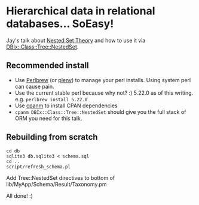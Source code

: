 # Hierarchical data in relational databases... SoEasy!

Jay's talk about [Nested Set Theory](https://en.wikipedia.org/wiki/Nested_set_model)
and how to use it via [DBIx::Class::Tree::NestedSet](https://metacpan.org/pod/DBIx::Class::Tree::NestedSet).

## Recommended install

* Use [Perlbrew](perlbrew.pl) (or [plenv](https://github.com/tokuhirom/plenv)) to
manage your perl installs. Using system perl can cause pain. 
* Use the current stable perl because why not? :) 5.22.0 as of this writing. e.g. `perlbrew install 5.22.0`
* Use [cpanm](https://metacpan.org/pod/App::cpanminus) to install CPAN dependencies
* `cpanm DBIx::Class::Tree::NestedSet` should give you the full stack of ORM you need for this talk.

## Rebuilding from scratch

````
cd db
sqlite3 db.sqlite3 < schema.sql
cd ..
script/refresh_schema.pl
````

Add Tree::NestedSet directives to bottom of lib/MyApp/Schema/Result/Taxonomy.pm

All done!  :)


